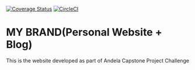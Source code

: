 [![Coverage Status](https://coveralls.io/repos/github/Himbaza123h/My_Brand_Cohort8/badge.svg?branch=Master)](https://coveralls.io/github/Himbaza123h/My_Brand_Cohort8?branch=Master)
 [![CircleCI](https://circleci.com/gh/Himbaza123h/My_Brand_Cohort8/tree/Master.svg?style=svg)](https://circleci.com/gh/Himbaza123h/My_Brand_Cohort8/tree/Master)
# MY BRAND(Personal Website + Blog)
   This is the website developed as part of Andela Capstone Project Challenge

